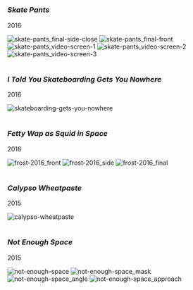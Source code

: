 #
### *Skate Pants*
2016

![skate-pants_final-side-close](https://github.com/mog96/portfolio/blob/master/Photos/skate-pants_final-side-close.jpg)
![skate-pants_final-front](https://github.com/mog96/portfolio/blob/master/Photos/skate-pants_final-front.jpg)
![skate-pants_video-screen-1](https://github.com/mog96/portfolio/blob/master/Photos/skate-pants_video-screen-1.jpg)
![skate-pants_video-screen-2](https://github.com/mog96/portfolio/blob/master/Photos/skate-pants_video-screen-2.jpg)
![skate-pants_video-screen-3](https://github.com/mog96/portfolio/blob/master/Photos/skate-pants_video-screen-3.jpg)

#
### *I Told You Skateboarding Gets You Nowhere*
2016

![skateboarding-gets-you-nowhere](https://github.com/mog96/portfolio/blob/master/Photos/skateboarding-gets-you-nowhere.JPG)

#
### *Fetty Wap as Squid in Space*
2016

![frost-2016_front](https://github.com/mog96/portfolio/blob/master/Photos/frost-2016_front.jpg)
![frost-2016_side](https://github.com/mog96/portfolio/blob/master/Photos/frost-2016_side.jpg)
![frost-2016_final](https://github.com/mog96/portfolio/blob/master/Photos/frost-2016_final.jpg)

#
### *Calypso Wheatpaste*
2015

![calypso-wheatpaste](https://github.com/mog96/portfolio/blob/master/Photos/calypso-wheatpaste.jpg)

#
### *Not Enough Space*
2015

![not-enough-space](https://github.com/mog96/portfolio/blob/master/Photos/not-enough-space.JPG)
![not-enough-space_mask](https://github.com/mog96/portfolio/blob/master/Photos/not-enough-space_mask.JPG)
![not-enough-space_angle](https://github.com/mog96/portfolio/blob/master/Photos/not-enough-space_angle.JPG)
![not-enough-space_approach](https://github.com/mog96/portfolio/blob/master/Photos/not-enough-space_approach.JPG)